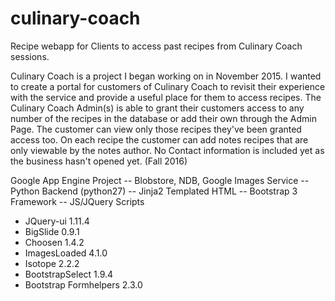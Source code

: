 # culinary-coach
Recipe webapp for Clients to access past recipes from Culinary Coach sessions.

  Culinary Coach is a project I began working on in November 2015. I wanted to create a portal for
  customers of Culinary Coach to revisit their experience with the service and provide a useful place
  for them to access recipes. The Culinary Coach Admin(s) is able to grant their customers access to any
  number of the recipes in the database or add their own through the Admin Page. The customer can view
  only those recipes they've been granted access too. On each recipe the customer can add notes recipes
  that are only viewable by the notes author. No Contact information is included yet as the business
  hasn't opened yet. (Fall 2016)

Google App Engine Project
  -- Blobstore, NDB, Google Images Service
  -- Python Backend (python27)
  -- Jinja2 Templated HTML
  -- Bootstrap 3 Framework
  -- JS/JQuery Scripts
   - JQuery-ui 1.11.4
   - BigSlide 0.9.1
   - Choosen 1.4.2
   - ImagesLoaded 4.1.0
   - Isotope 2.2.2
   - BootstrapSelect 1.9.4
   - Bootstrap Formhelpers 2.3.0
  
  
  
